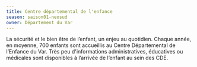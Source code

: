 ```yaml
---
title: Centre départemental de l'enfance
season: saison01-neosud
owner: Département du Var
---
```


La sécurité et le bien être de l’enfant, un enjeu au quotidien. Chaque année, en moyenne, 700 enfants sont accueillis au Centre Départemental de l’Enfance du Var. Très peu d'informations administratives, éducatives ou médicales sont disponibles à l’arrivée de l’enfant au sein des CDE.
